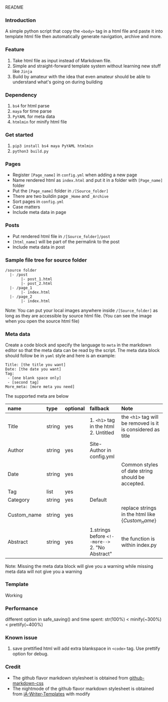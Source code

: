 README
### Introduction
A simple python script that copy the `<body>` tag in a html file and paste it into template html file then automatically generate navigation, archive and more.

### Feature
1. Take html file as input instead of Markdown file.
2. Simple and straight-forward template system without learning new stuff like `Jinja`
3. Build by amateur with the idea that even amateur should be able to understand what's going on during building

### Dependency
1. `bs4` for html parse
2. `maya` for time parse
3. `PyYAML` for meta data
4. `htmlmin` for minify html file

### Get started
1. `pip3 install bs4 maya PyYAML htmlmin`
2. `python3 build.py`

### Pages
- Register `[Page_name]` in `config.yml` when adding a new page
- Name rendered html as `index.html` and put it in a folder with `[Page_name]` folder
- Put the `[Page_name]` folder in `/[Source_folder]`
- There are two buildin page `_Home` and `_Archive`
- Sort pages in `config.yml`
- Case matters
- Include meta data in page

### Posts
- Put rendered html file in `/[Source_folder]/post`
- `[html_name]` will be part of the permalink to the post
- Include meta data in post

### Sample file tree for source folder
```
/source folder
  |- /post
       |- post_1.html
       |- post_2.html
  |- /page_1
       |- index.html
  |- /page_2
       |- index.html
```
Note: You can put your local images anywhere inside `/[Source_folder]` as long as they are accessible by source html file. (You can see the image when you open the source html file)

### Meta data
Create a code block and specify the language to `meta` in the markdown editor so that the meta data can be read by the script. The meta data block should follow be in `yaml` style and here is an example:
```
Title: [the title you want]
Date: [the date you want]
Tag:
 - [one blank space only]
 - [second tag]
More_meta: [more meta you need]
```
The supported meta are below

| name     | type   | optional | fallback | Note |
|:---------|:-------|:---------|:---------|:-----|
| Title    | string | yes      | 1. `<h1>` tag in the html<br>2. Untitled | the `<h1>` tag will be removed is it is considered as title |
| Author   | string | yes      | Site-Author in config.yml |  |
| Date     | string | yes      | | Common styles of date string should be accepted.|
| Tag      | list   | yes      |  |  |
| Category | string | yes      | Default |  |
| Custom_name   | string | yes      |  | replace strings in the html like {$Custom_name$} |
| Abstract      | string   | yes      | 1.strings before `<!--more-->`<br>2. "No Abstract" | the function is within index.py |

Note: Missing the meta data block will give you a warning while missing meta data will not give you a warning

### Template
Working

### Performance
different option in safe_saving() and time spent:
str(100%) < minify(~300%) < prettify(~400%)

### Known issue
1. save prettified html will add extra blankspace in `<code>` tag. Use prettify option for debug.

### Credit
- The github flavor markdown stylesheet is obtained from [github-markdown-css](https://github.com/sindresorhus/github-markdown-css)
- The nightmode of the github flavor markdown stylesheet is obtained from [iA-Writer-Templates](https://github.com/iainc/iA-Writer-Templates/blob/master/GitHub.iatemplate/Contents/Resources/github-markdown-night-mode.css) with modify
